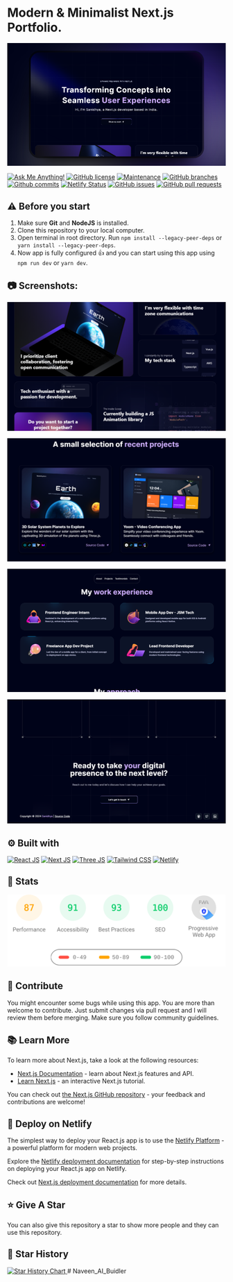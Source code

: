 # Modern & Minimalist Next.js Portfolio.

![Modern & Minimalist Next.js Portfolio.](/.github/images/img_main.png "Modern & Minimalist Next.js Portfolio.")

[![Ask Me Anything!](https://img.shields.io/badge/Ask%20me-anything-1abc9c.svg)](https://github.com/naveen-vanam "Ask Me Anything!")
[![GitHub license](https://img.shields.io/github/license/naveen-vanam/next-portfolio)](https://github.com/naveen-vanam/next-portfolio/blob/main/LICENSE "GitHub license")
[![Maintenance](https://img.shields.io/badge/Maintained%3F-yes-green.svg)](https://github.com/naveen-vanam/next-portfolio/commits/main "Maintenance")
[![GitHub branches](https://badgen.net/github/branches/naveen-vanam/next-portfolio)](https://github.com/naveen-vanam/next-portfolio/branches "GitHub branches")
[![Github commits](https://badgen.net/github/commits/naveen-vanam/next-portfolio/main)](https://github.com/naveen-vanam/next-portfolio/commits "Github commits")
[![Netlify Status](https://api.netlify.com/api/v1/badges/c26959a9-0124-4f3c-87ac-0cd3e6de5ab4/deploy-status)](https://portfolionext-js.netlify.app/ "Netlify Status")
[![GitHub issues](https://img.shields.io/github/issues/naveen-vanam/next-portfolio)](https://github.com/naveen-vanam/next-portfolio/issues "GitHub issues")
[![GitHub pull requests](https://img.shields.io/github/issues-pr/naveen-vanam/next-portfolio)](https://github.com/naveen-vanam/next-portfolio/pulls "GitHub pull requests")

## ⚠️ Before you start

1. Make sure **Git** and **NodeJS** is installed.
2. Clone this repository to your local computer.
3. Open terminal in root directory. Run `npm install --legacy-peer-deps` or `yarn install --legacy-peer-deps`.
4. Now app is fully configured :+1: and you can start using this app using `npm run dev` or `yarn dev`.

## :camera: Screenshots:

![Modern UI/UX](/.github/images/img1.png "Modern UI/UX")

![Project Showcase](/.github/images/img2.png "Project Showcase")

![Work Experience](/.github/images/img3.png "Work Experience")

![Build with Tailwind CSS](/.github/images/img4.png "Build with Tailwind CSS")

## :gear: Built with

[![React JS](https://skillicons.dev/icons?i=react "React JS")](https://react.dev/ "React JS") [![Next JS](https://skillicons.dev/icons?i=next "Next JS")](https://nextjs.org/ "Next JS") [![Three JS](https://skillicons.dev/icons?i=threejs "Three JS")](https://threejs.org/ "Three JS") [![Tailwind CSS](https://skillicons.dev/icons?i=tailwind "Tailwind CSS")](https://tailwindcss.com/ "Tailwind CSS") [![Netlify](https://skillicons.dev/icons?i=netlify "Netlify")](https://netlify.app/ "Netlify")

## :wrench: Stats

[![Stats for this App](/.github/images/stats.svg "Stats for this App")](https://pagespeed.web.dev/analysis?url=https://portfolionext-js.netlify.app/ "Stats for this App")

## :raised_hands: Contribute

You might encounter some bugs while using this app. You are more than welcome to contribute. Just submit changes via pull request and I will review them before merging. Make sure you follow community guidelines.

## :books: Learn More

To learn more about Next.js, take a look at the following resources:

- [Next.js Documentation](https://nextjs.org/docs) - learn about Next.js features and API.
- [Learn Next.js](https://nextjs.org/learn) - an interactive Next.js tutorial.

You can check out [the Next.js GitHub repository](https://github.com/vercel/next.js/) - your feedback and contributions are welcome!

## :page_with_curl: Deploy on Netlify

The simplest way to deploy your React.js app is to use the [Netlify Platform](https://app.netlify.com/start) - a powerful platform for modern web projects.

Explore the [Netlify deployment documentation](https://docs.netlify.com/site-deploys/create-deploys) for step-by-step instructions on deploying your React.js app on Netlify.

Check out [Next.js deployment documentation](https://nextjs.org/docs/deployment) for more details.

## :star: Give A Star

You can also give this repository a star to show more people and they can use this repository.

## :star2: Star History

<a href="https://star-history.com/#naveen-vanam/next-portfolio&Timeline">
  <picture>
    <source media="(prefers-color-scheme: dark)" srcset="https://api.star-history.com/svg?repos=naveen-vanam/next-portfolio&type=Timeline&theme=dark" />
    <source media="(prefers-color-scheme: light)" srcset="https://api.star-history.com/svg?repos=naveen-vanam/next-portfolio&type=Timeline" />
    <img alt="Star History Chart" src="https://api.star-history.com/svg?repos=naveen-vanam/next-portfolio&type=Timeline" />
  </picture>
</a>
#   N a v e e n _ A I _ B u i d l e r 
 
 